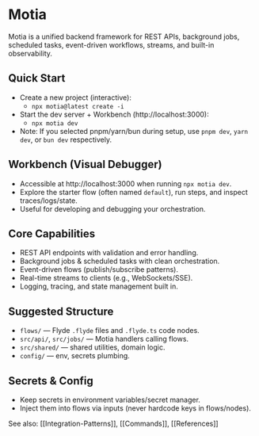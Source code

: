 # Motia

Motia is a unified backend framework for REST APIs, background jobs, scheduled tasks, event-driven workflows, streams, and built-in observability.

## Quick Start
- Create a new project (interactive):
  - `npx motia@latest create -i`
- Start the dev server + Workbench (http://localhost:3000):
  - `npx motia dev`
- Note: If you selected pnpm/yarn/bun during setup, use `pnpm dev`, `yarn dev`, or `bun dev` respectively.

## Workbench (Visual Debugger)
- Accessible at http://localhost:3000 when running `npx motia dev`.
- Explore the starter flow (often named `default`), run steps, and inspect traces/logs/state.
- Useful for developing and debugging your orchestration.

## Core Capabilities
- REST API endpoints with validation and error handling.
- Background jobs & scheduled tasks with clean orchestration.
- Event-driven flows (publish/subscribe patterns).
- Real-time streams to clients (e.g., WebSockets/SSE).
- Logging, tracing, and state management built in.

## Suggested Structure
- `flows/` — Flyde `.flyde` files and `.flyde.ts` code nodes.
- `src/api/`, `src/jobs/` — Motia handlers calling flows.
- `src/shared/` — shared utilities, domain logic.
- `config/` — env, secrets plumbing.

## Secrets & Config
- Keep secrets in environment variables/secret manager.
- Inject them into flows via inputs (never hardcode keys in flows/nodes).

See also: [[Integration-Patterns]], [[Commands]], [[References]]

